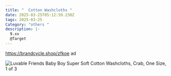 ```yaml
---
title: "  Cotton Washcloths "
date: 2025-03-25T05:12:59.230Z
tags: 2025-03-25
Category: "others "
description: |-
  9.xx 
  @Target
---
```

https://brandcycle.shop/zfkoe  ad <!--StartFragment-->

![Luvable Friends Baby Boy Super Soft Cotton Washcloths, Crab, One Size, 1 of 3](https://target.scene7.com/is/image/Target/GUEST_8798cb02-0407-4fb0-b8ae-444c982b0660?wid=475&hei=475&qlt=80&fmt=webp)

<!--EndFragment-->
